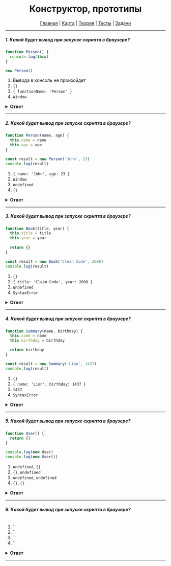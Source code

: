 <div align="center">

# Конструктор, прототипы

[Главная](https://github.com/dollaween/junior-roadmap/)
|
[Карта](/roadmap/README.md)
|
[Теория](/theory/README.md)
|
[Тесты](/tests/README.md)
|
[Задачи](/tasks/README.md)

</div>

---

##### 1. Какой будет вывод при запуске скрипта в браузере?

```javascript
function Person() {
  console.log(this)
}

new Person()
```

1. Вывода в консоль не произойдет
2. `{}`
3. `{ functionName: 'Person' }`
4. `Window`

<details><summary><b>Ответ</b></summary>
<p>

  **Ответ: 2**

  Конструктор — это функция, с помощью которой мы можем создавать несколько экземпляров объектов. Функция-конструктор должна быть вызвана с помощью оператора `new`.

  Когда мы вызываем функцию через оператор `new`, происходит следующее:
  1. Создается новый пустой объект и присваивается в `this`
  2. Выполняется код функции
  3. После завершения работы функции, возвращается значение `this`
 
  Буквально произошло следующее:
  ```js
  function Person() {
    // this = {} (неявно)
    console.log(this)  // {}
    // return this (неявно)
  }

  new Person()
  ```

</p>
</details>

---

##### 2. Какой будет вывод при запуске скрипта в браузере?

```javascript
function Person(name, age) {
  this.name = name
  this.age = age
}

const result = new Person('John', 23)
console.log(result)
```

1. `{ name: 'John', age: 23 }`
2. `Window`
3. `undefined`
4. `{}`

<details><summary><b>Ответ</b></summary>
<p>

  **Ответ: 1**

  Буквально произошло следующее:
  ```js
  function Person(name, age) {
    // this = {} (неявно)
    this.name = name   // this = { name: 'John' }
    this.age = age     // this = { name: 'John', age: 23 }
    // return this (неявно)
  }

  const result = new Person('John', 23)
  console.log(result)  // { name: 'John', age: 23 }
  ```

</p>
</details>

---

##### 3. Какой будет вывод при запуске скрипта в браузере?

```javascript
function Book(title, year) {
  this.title = title
  this.year = year
  
  return {}
}

const result = new Book('Clean Code', 2008)
console.log(result)
```

1. `{}`
2. `{ title: 'Clean Code', year: 2008 }`
3. `undefined`
4. `SyntaxError`

<details><summary><b>Ответ</b></summary>
<p>

  **Ответ: 1**
  
  Если в функции-конструкторе через `return` мы возвращаем объект — в итоге будет возвращен этот объект, а не `this`.

</p>
</details>

---

##### 4. Какой будет вывод при запуске скрипта в браузере?

```javascript
function Summary(name, birthday) {
  this.name = name
  this.birthday = birthday

  return birthday
}

const result = new Summary('Lion', 1437)
console.log(result)
```

1. `{}`
2. `{ name: 'Lion', birthday: 1437 }`
3. `1437`
4. `SyntaxError`

<details><summary><b>Ответ</b></summary>
<p>

  **Ответ: 2**
  
  Если в функции-конструкторе через `return` мы возвращаем примитивное значение — в итоге оно будет отброшено, а возвращен будет `this`.

</p>
</details>

---

##### 5. Какой будет вывод при запуске скрипта в браузере?

```javascript
function User() {
  return {}
}

console.log(new User)
console.log(new User())
```

1. `undefined`, `{}`
2. `{}`, `undefined`
3. `undefined`, `undefined`
4. `{}`, `{}`

<details><summary><b>Ответ</b></summary>
<p>

  **Ответ: 4**
  
  При вызове функции-конструктора без аргументов, нет разницы между `new User` и `new User()`.  
  *Но вызова без круглых скобок считается плохой практикой.*

</p>
</details>

---

##### 6. Какой будет вывод при запуске скрипта в браузере?

```javascript

```

1. ``
2. ``
3. ``
4. ``

<details><summary><b>Ответ</b></summary>
<p>

  **Ответ: **

</p>
</details>

---



